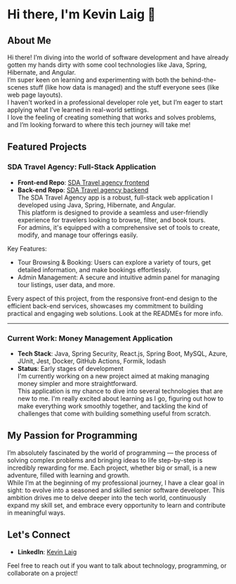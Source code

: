 # Hi there, I'm Kevin Laig 👋

## About Me
Hi there! I’m diving into the world of software development and have already gotten my hands dirty with some cool technologies like Java, Spring, Hibernate, and Angular.  
I’m super keen on learning and experimenting with both the behind-the-scenes stuff (like how data is managed) and the stuff everyone sees (like web page layouts).  
I haven't worked in a professional developer role yet, but I’m eager to start applying what I’ve learned in real-world settings.  
I love the feeling of creating something that works and solves problems, and I’m looking forward to where this tech journey will take me!

## Featured Projects

### SDA Travel Agency: Full-Stack Application
- **Front-end Repo**: [SDA Travel agency frontend](https://github.com/klaig/SDATravelAgencyFrontend)
- **Back-end Repo**: [SDA Travel agency backend](https://github.com/klaig/SDATravelAgencyBackend)  
The SDA Travel Agency app is a robust, full-stack web application I developed using Java, Spring, Hibernate, and Angular.  
This platform is designed to provide a seamless and user-friendly experience for travelers looking to browse, filter, and book tours.  
For admins, it's equipped with a comprehensive set of tools to create, modify, and manage tour offerings easily.

Key Features:
- Tour Browsing & Booking: Users can explore a variety of tours, get detailed information, and make bookings effortlessly.
- Admin Management: A secure and intuitive admin panel for managing tour listings, user data, and more.

Every aspect of this project, from the responsive front-end design to the efficient back-end services, showcases my commitment to building practical and engaging web solutions. Look at the READMEs for more info.

---

### Current Work: Money Management Application
- **Tech Stack**: Java, Spring Security, React.js, Spring Boot, MySQL, Azure, JUnit, Jest, Docker, GitHub Actions, Formik, lodash
- **Status**: Early stages of development  
I'm currently working on a new project aimed at making managing money simpler and more straightforward.  
This application is my chance to dive into several technologies that are new to me. I'm really excited about learning as I go, figuring out how to make everything work smoothly together, and tackling the kind of challenges that come with building something useful from scratch.

## My Passion for Programming
I’m absolutely fascinated by the world of programming — the process of solving complex problems and bringing ideas to life step-by-step is incredibly rewarding for me. Each project, whether big or small, is a new adventure, filled with learning and growth.  
While I’m at the beginning of my professional journey, I have a clear goal in sight: to evolve into a seasoned and skilled senior software developer. This ambition drives me to delve deeper into the tech world, continuously expand my skill set, and embrace every opportunity to learn and contribute in meaningful ways.

## Let's Connect
- **LinkedIn**: [Kevin Laig](https://www.linkedin.com/in/kevinlaig/)

Feel free to reach out if you want to talk about technology, programming, or collaborate on a project!
